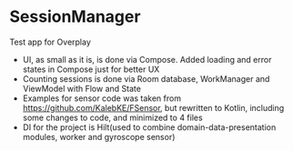 # SessionManager
Test app for Overplay

- UI, as small as it is, is done via Compose. Added loading and error states in Compose just for better UX
- Counting sessions is done via Room database, WorkManager and ViewModel with Flow and State
- Examples for sensor code was taken from https://github.com/KalebKE/FSensor, but rewritten to Kotlin, including some changes to code, and minimized to 4 files
- DI for the project is Hilt(used to combine domain-data-presentation modules, worker and gyroscope sensor)
